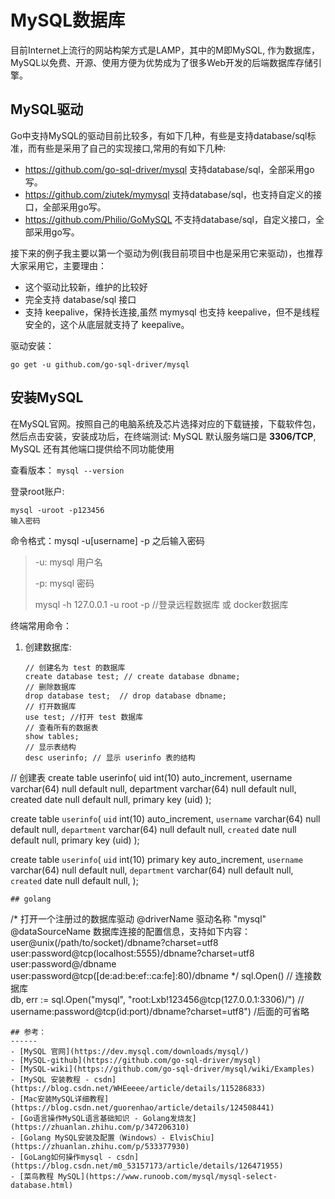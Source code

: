 # MySQL数据库

目前Internet上流行的网站构架方式是LAMP，其中的M即MySQL, 作为数据库，MySQL以免费、开源、使用方便为优势成为了很多Web开发的后端数据库存储引擎。

## MySQL驱动

Go中支持MySQL的驱动目前比较多，有如下几种，有些是支持database/sql标准，而有些是采用了自己的实现接口,常用的有如下几种:

- https://github.com/go-sql-driver/mysql 支持database/sql，全部采用go写。
- https://github.com/ziutek/mymysql 支持database/sql，也支持自定义的接口，全部采用go写。
- https://github.com/Philio/GoMySQL 不支持database/sql，自定义接口，全部采用go写。

接下来的例子我主要以第一个驱动为例(我目前项目中也是采用它来驱动)，也推荐大家采用它，主要理由：

- 这个驱动比较新，维护的比较好
- 完全支持 database/sql 接口
- 支持 keepalive，保持长连接,虽然 mymysql 也支持 keepalive，但不是线程安全的，这个从底层就支持了 keepalive。

驱动安装：

```
go get -u github.com/go-sql-driver/mysql
```

## 安装MySQL

在MySQL官网。按照自己的电脑系统及芯片选择对应的下载链接，下载软件包，然后点击安装，安装成功后，在终端测试:
MySQL 默认服务端口是 **3306/TCP**, MySQL 还有其他端口提供给不同功能使用

查看版本： `mysql --version`

登录root账户:

```
mysql -uroot -p123456 
输入密码
```

命令格式：mysql -u[username] -p 之后输入密码

> -u: mysql 用户名
> 
> -p: mysql 密码
> 
> mysql -h 127.0.0.1 -u root -p  //登录远程数据库 或 docker数据库

终端常用命令：

1. 创建数据库:
   
   ```
   // 创建名为 test 的数据库
   create database test; // create database dbname;
   // 删除数据库
   drop database test;  // drop database dbname;
   // 打开数据库
   use test; //打开 test 数据库
   // 查看所有的数据表
   show tables;
   // 显示表结构
   desc userinfo; // 显示 userinfo 表的结构
   ```

// 创建表
create table userinfo(
    uid int(10) auto_increment,
    username varchar(64) null default null,
    department varchar(64) null default null,
    created date null default null,
    primary key (uid)
);

create table `userinfo`(
    `uid` int(10) auto_increment,
    `username` varchar(64) null default null,
    `department` varchar(64) null default null,
    `created` date null default null,
    primary key (uid)
);

create table `userinfo`(
    `uid` int(10) primary key auto_increment,
    `username` varchar(64) null default null,
    `department` varchar(64) null default null,
    `created` date null default null,
);

```
## golang
```

/* 打开一个注册过的数据库驱动
    @driverName 驱动名称 "mysql"
    @dataSourceName 数据库连接的配置信息，支持如下内容：
        user@unix(/path/to/socket)/dbname?charset=utf8
        user:password@tcp(localhost:5555)/dbname?charset=utf8
        user:password@/dbname
        user:password@tcp([de:ad:be:ef::ca:fe]:80)/dbname
*/
sql.Open()
// 连接数据库  
db, err := sql.Open("mysql", "root:Lxb!123456@tcp(127.0.0.1:3306)/") // username:password@tcp(id:port)/dbname?charset=utf8") /后面的可省略

```
## 参考：
------
- [MySQL 官网](https://dev.mysql.com/downloads/mysql/)
- [MySQL-github](https://github.com/go-sql-driver/mysql)
- [MySQL-wiki](https://github.com/go-sql-driver/mysql/wiki/Examples)
- [MySQL 安装教程 - csdn](https://blog.csdn.net/WHEeeee/article/details/115286833)
- [Mac安装MySQL详细教程](https://blog.csdn.net/guorenhao/article/details/124508441)
- [Go语言操作MySQL语言基础知识 - Golang发烧友](https://zhuanlan.zhihu.com/p/347206310)
- [Golang MySQL安装及配置（Windows）- ElvisChiu](https://zhuanlan.zhihu.com/p/533377930)
- [GoLang如何操作mysql - csdn](https://blog.csdn.net/m0_53157173/article/details/126471955)
- [菜鸟教程 MySQL](https://www.runoob.com/mysql/mysql-select-database.html)
```
